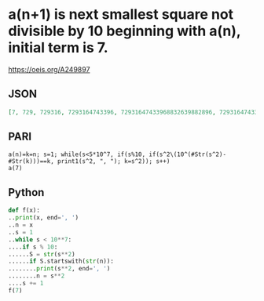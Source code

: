 # a\(n\+1\) is next smallest square not divisible by 10 beginning with a\(n\), initial term is 7\.
https://oeis.org/A249897
## JSON
```JSON
[7, 729, 729316, 7293164743396, 72931647433968832639882896, 72931647433968832639882896319584064899663299793041401]
```
## PARI
```PARI
a(n)=k=n; s=1; while(s<5*10^7, if(s%10, if(s^2\(10^(#Str(s^2)-#Str(k)))==k, print1(s^2, ", "); k=s^2)); s++)
a(7)
```
## Python
```Python
def f(x):
..print(x, end=', ')
..n = x
..s = 1
..while s < 10**7:
....if s % 10:
......S = str(s**2)
......if S.startswith(str(n)):
........print(s**2, end=', ')
........n = s**2
....s += 1
f(7)
```
